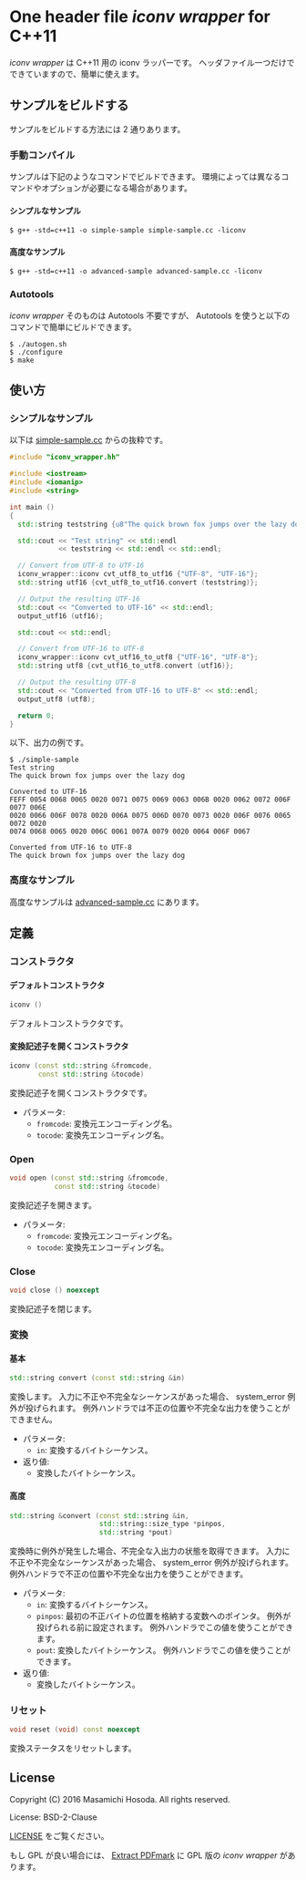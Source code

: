 <!-- -*- coding: utf-8 -*- -->
# One header file *iconv wrapper* for C++11

*iconv wrapper* は C++11 用の iconv ラッパーです。
ヘッダファイル一つだけでできていますので、簡単に使えます。

## サンプルをビルドする

サンプルをビルドする方法には 2 通りあります。

### 手動コンパイル

サンプルは下記のようなコマンドでビルドできます。
環境によっては異なるコマンドやオプションが必要になる場合があります。

#### シンプルなサンプル

```
$ g++ -std=c++11 -o simple-sample simple-sample.cc -liconv
```

#### 高度なサンプル

```
$ g++ -std=c++11 -o advanced-sample advanced-sample.cc -liconv
```

### Autotools

*iconv wrapper* そのものは Autotools 不要ですが、
Autotools を使うと以下のコマンドで簡単にビルドできます。

```
$ ./autogen.sh
$ ./configure
$ make
```

## 使い方

### シンプルなサンプル

以下は [simple-sample.cc](./simple-sample.cc) からの抜粋です。

```c++
#include "iconv_wrapper.hh"

#include <iostream>
#include <iomanip>
#include <string>

int main ()
{
  std::string teststring {u8"The quick brown fox jumps over the lazy dog"};

  std::cout << "Test string" << std::endl
            << teststring << std::endl << std::endl;

  // Convert from UTF-8 to UTF-16
  iconv_wrapper::iconv cvt_utf8_to_utf16 {"UTF-8", "UTF-16"};
  std::string utf16 {cvt_utf8_to_utf16.convert (teststring)};

  // Output the resulting UTF-16
  std::cout << "Converted to UTF-16" << std::endl;
  output_utf16 (utf16);

  std::cout << std::endl;

  // Convert from UTF-16 to UTF-8
  iconv_wrapper::iconv cvt_utf16_to_utf8 {"UTF-16", "UTF-8"};
  std::string utf8 {cvt_utf16_to_utf8.convert (utf16)};

  // Output the resulting UTF-8
  std::cout << "Converted from UTF-16 to UTF-8" << std::endl;
  output_utf8 (utf8);

  return 0;
}
```

以下、出力の例です。

```
$ ./simple-sample
Test string
The quick brown fox jumps over the lazy dog

Converted to UTF-16
FEFF 0054 0068 0065 0020 0071 0075 0069 0063 006B 0020 0062 0072 006F 0077 006E
0020 0066 006F 0078 0020 006A 0075 006D 0070 0073 0020 006F 0076 0065 0072 0020
0074 0068 0065 0020 006C 0061 007A 0079 0020 0064 006F 0067

Converted from UTF-16 to UTF-8
The quick brown fox jumps over the lazy dog

```

### 高度なサンプル

高度なサンプルは [advanced-sample.cc](./advanced-sample.cc) にあります。

## 定義

### コンストラクタ

#### デフォルトコンストラクタ

```c++
iconv ()
```

デフォルトコンストラクタです。

#### 変換記述子を開くコンストラクタ

```c++
iconv (const std::string &fromcode,
       const std::string &tocode)
```

変換記述子を開くコンストラクタです。

* パラメータ:
  + `fromcode`: 変換元エンコーディング名。
  + `tocode`: 変換先エンコーディング名。

### Open

```c++
void open (const std::string &fromcode,
           const std::string &tocode)
```

変換記述子を開きます。

* パラメータ:
  + `fromcode`: 変換元エンコーディング名。
  + `tocode`: 変換先エンコーディング名。

### Close

```c++
void close () noexcept
```

変換記述子を閉じます。

### 変換

#### 基本

```c++
std::string convert (const std::string &in)
```

変換します。
入力に不正や不完全なシーケンスがあった場合、
system_error 例外が投げられます。
例外ハンドラでは不正の位置や不完全な出力を使うことができません。

* パラメータ:
  + `in`: 変換するバイトシーケンス。
* 返り値:
  + 変換したバイトシーケンス。

#### 高度

```c++
std::string &convert (const std::string &in,
                      std::string::size_type *pinpos,
                      std::string *pout)
```

変換時に例外が発生した場合、不完全な入出力の状態を取得できます。
入力に不正や不完全なシーケンスがあった場合、
system_error 例外が投げられます。
例外ハンドラで不正の位置や不完全な出力を使うことができます。

* パラメータ:
  + `in`: 変換するバイトシーケンス。
  + `pinpos`: 最初の不正バイトの位置を格納する変数へのポインタ。
    例外が投げられる前に設定されます。
    例外ハンドラでこの値を使うことができます。
  + `pout`: 変換したバイトシーケンス。
    例外ハンドラでこの値を使うことができます。
* 返り値:
  + 変換したバイトシーケンス。

### リセット

```c++
void reset (void) const noexcept
```

変換ステータスをリセットします。

## License

Copyright (C) 2016 Masamichi Hosoda. All rights reserved.

License: BSD-2-Clause

[LICENSE](./LICENSE) をご覧ください。

もし GPL が良い場合には、
[Extract PDFmark](https://github.com/trueroad/extractpdfmark)
に GPL 版の *iconv wrapper* があります。
